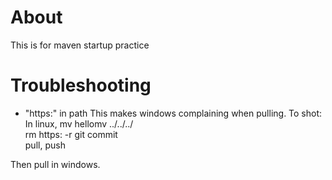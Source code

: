 # About
This is for maven startup practice

# Troubleshooting
- "https:" in path
This makes windows complaining when pulling.
To shot:
In linux,
mv hellomv ../../../<br>
rm https\: -r
git commit<br>
pull, push

Then pull in windows.

